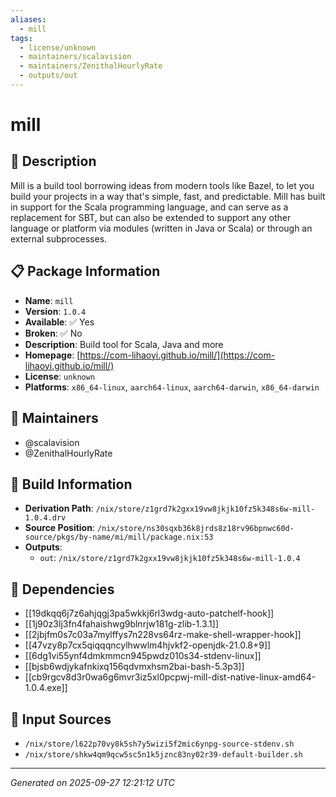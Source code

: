 ```yaml
---
aliases:
  - mill
tags:
  - license/unknown
  - maintainers/scalavision
  - maintainers/ZenithalHourlyRate
  - outputs/out
---
```


# mill

## 📝 Description

Mill is a build tool borrowing ideas from modern tools like Bazel, to let you build
your projects in a way that's simple, fast, and predictable. Mill has built in
support for the Scala programming language, and can serve as a replacement for
SBT, but can also be extended to support any other language or platform via
modules (written in Java or Scala) or through an external subprocesses.


## 📋 Package Information

- **Name**: `mill`
- **Version**: `1.0.4`
- **Available**: ✅ Yes
- **Broken**: ✅ No
- **Description**: Build tool for Scala, Java and more
- **Homepage**: [https://com-lihaoyi.github.io/mill/](https://com-lihaoyi.github.io/mill/)
- **License**: `unknown`
- **Platforms**: `x86_64-linux`, `aarch64-linux`, `aarch64-darwin`, `x86_64-darwin`
## 👥 Maintainers

- @scalavision
- @ZenithalHourlyRate


## 🔧 Build Information

- **Derivation Path**: `/nix/store/z1grd7k2gxx19vw8jkjk10fz5k348s6w-mill-1.0.4.drv`
- **Source Position**: `/nix/store/ns30sqxb36k8jrds8z18rv96bpnwc60d-source/pkgs/by-name/mi/mill/package.nix:53`
- **Outputs**:
  - `out`:  `/nix/store/z1grd7k2gxx19vw8jkjk10fz5k348s6w-mill-1.0.4`

## 🔗 Dependencies

- [[19dkqq6j7z6ahjqgj3pa5wkkj6rl3wdg-auto-patchelf-hook]]
- [[1j90z3lj3fn4fahaishwg9blnrjw181g-zlib-1.3.1]]
- [[2jbjfm0s7c03a7mylffys7n228vs64rz-make-shell-wrapper-hook]]
- [[47vzy8p7cx5qiqqqncylhwwlm4hjvkf2-openjdk-21.0.8+9]]
- [[6dg1vi55ynf4dmkmmcn945pwdz010s34-stdenv-linux]]
- [[bjsb6wdjykafnkixq156qdvmxhsm2bai-bash-5.3p3]]
- [[cb9rgcv8d3r0wa6g6mvr3iz5xl0pcpwj-mill-dist-native-linux-amd64-1.0.4.exe]]

## 📁 Input Sources

- `/nix/store/l622p70vy8k5sh7y5wizi5f2mic6ynpg-source-stdenv.sh`
- `/nix/store/shkw4qm9qcw5sc5n1k5jznc83ny02r39-default-builder.sh`

---
*Generated on 2025-09-27 12:21:12 UTC*
